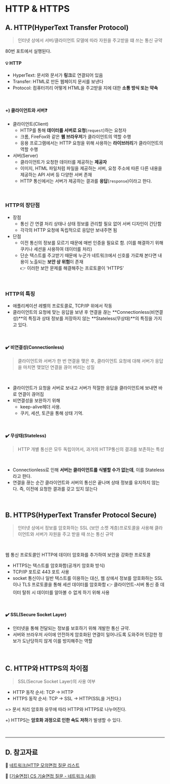 # HTTP & HTTPS

## A. HTTP(HyperText Transfer Protocol)

> 인터넷 상에서 서버/클라이언트 모델에 따라 자원을 주고받을 떄 쓰는 통신 규약
> <br/>

80번 포트에서 실행된다.

#### 💡 HTTP

- HyperText: 문서와 문서가 **링크**로 연결되어 있음
- Transfer: HTML로 만든 웹페이지 문서를 보낸다
- Protocol: 컴퓨터끼리 어떻게 HTML을 주고받을 지에 대한 **소통 방식 또는 약속**

<br/>

#### +) 클라이언트와 서버❓

- 클라이언트(Client)
  - HTTP를 통해 **데이터를 서버로 요청**(`request`)하는 요청자
  - 크롬, FireFox와 같은 **웹 브라우저**가 클라이언트의 역할 수행
  - 응용 프로그램에서는 HTTP 요청을 위해 사용하는 **라이브러리**가 클라이언트의 역할 수행
- 서버(Server)
  - 클라이언트가 요청한 데이터를 제공하는 **제공자**
  - 이미지, HTML 파일처럼 파일을 제공하는 서버, 요청 주소에 따른 다른 내용을 제공하는 API 서버 등 다양한 서버 존재
  - HTTP 통신에서는 서버가 제공하는 결과를 **응답**(`response`)이라고 한다.

<br/>

### HTTP의 장단점

- 장점
  - 통신 간 연결 처리 상태나 상태 정보를 관리할 필요 없어 서버 디자인이 간단함
  - 각각의 HTTP 요청에 독립적으로 응답만 보내주면 됨
- 단점
  - 이전 통신의 정보를 모르기 때문에 매번 인증을 필요로 함. (이를 해결하기 위해 쿠키나 세션을 사용하여 데이터를 처리)
  - 단순 텍스트를 주고받기 때문에 누군가 네트워크에서 신호를 가로채 본다면 내용이 노출되는 **보안 상 위험**이 존재<br/>
    👉 이러한 보안 문제를 해결해주는 프로토콜이 'HTTPS'

<br/>

### HTTP의 특징

- 애플리케이션 레벨의 프로토콜로, TCP/IP 위에서 작동
- 클라이언트의 요청에 맞는 응답을 보낸 후 연결을 끊는 **Connectionless(비연결성)**의 특징과 상태 정보를 저장하지 않는 **Stateless(무상태)**의 특징을 가지고 있다.

<br/>

#### ✔️ 비연결성(Connectionless)

> 클라이언트와 서버가 한 번 연결을 맺은 후, 클라이언트 요청에 대해 서버가 응답을 마치면 맺었던 연결을 끊어 버리는 성질

<br/>

- 클라이언트가 요청을 서버로 보내고 서버가 적절한 응답을 클라이언트에 보내면 바로 연결이 끊어짐
- 비연결성을 보완하기 위해
  - keep-alive헤더 사용.
  - 쿠키, 세션, 토큰을 통해 상태 기억.

<br/>

#### ✔️ 무상태(Stateless)

> HTTP 개별 통신은 모두 독립이어서, 과거의 HTTP통신의 결과를 보존하는 특성

<br/>

- Connectionless로 인해 **서버는 클라이언트를 식별할 수가 없는데**, 이를 Stateless라고 한다.
- 연결을 끊는 순간 클라이언트와 서버의 통신은 끝나며 상태 정보를 유지하지 않는다.
  즉, 이전에 요청한 결과를 갖고 있지 않는다

<br/>

## B. HTTPS(HyperText Transfer Protocol Secure)

> 인터넷 상에서 정보를 암호화하는 SSL (보안 소켓 계층)프로토콜을 사용해 클라이언트와 서버가 자원을 주고 받을 때 쓰는 통신 규약

<br/>

웹 통신 프로토콜인 HTTP에 데이터 암호화를 추가하여 보안을 강화한 프로토콜

- HTTPS는 텍스트를 암호화함(공개키 암호화 방식)
- TCP/IP 포트로 443 포트 사용
- socket 통신이나 일반 텍스트를 이용하는 대신, 웹 상에서 정보를 암호화하는 SSL이나 TLS 프로토콜을 통해 세션 데이터를 암호화함
  👉 클라이언트-서버 통신 중 데이터 탈취 시 데이터를 알아볼 수 없게 하기 위해 사용

<br/>

#### ✔️ SSL(Secure Socket Layer)

- 인터넷을 통해 전달되는 정보를 보호하기 위해 개발한 통신 규약.
- 서버와 브라우저 사이에 안전하게 암호화된 연결이 일어나도록 도와주어 민감한 정보가 도난당하지 않게 이를 방지해주는 역할

<br/>

## C. HTTP와 HTTPS의 차이점

> SSL(Secrue Socket Layer)의 사용 여부

- HTTP 동작 순서: TCP → HTTP
- HTTPS 동작 순서: TCP → SSL → HTTP(SSL을 거친다.)

=> 문서 처리 암호화 유무에 따라 HTTP와 HTTPS로 나누어진다.

+) HTTPS는 **암호화 과정으로 인한 속도 저하**가 발생할 수 있다.

<br/>

---

## D. 참고자료

🔗 [네트워크/HTTP 모의면접 질문 리스트](https://juicyjerry.tistory.com/196)

🔗 [[기술면접] CS 기술면접 질문 - 네트워크 (4/8)](https://mangkyu.tistory.com/91)
